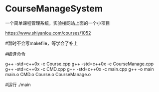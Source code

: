 # CourseManageSystem

一个简单课程管理系统，实验楼网站上面的一个小项目


https://www.shiyanlou.com/courses/1052

#暂时不会写makefile，等学会了补上

#编译命令

g++ -std=c++0x -c Course.cpp
g++ -std=c++0x -c CourseManage.cpp
g++ -std=c++0x -c CMD.cpp
g++ -std=c++0x -c main.cpp
g++ -o main main.o CMD.o Course.o CourseManage.o

#运行
./main
